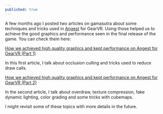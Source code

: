 ```yaml
---
published: true
---
```

A few months ago I posted two articles on gamasutra about some techniques and tricks used in [Angest](https://www.oculus.com/experiences/gear-vr/1199148026798440/) for GearVR. Using those helped us to achieve the good graphics and performance seen in the final release of the game. You can check them here:
  
  
  
[How we achieved high quality graphics and kept performance on Angest for GearVR (Part 1)](https://www.gamasutra.com/blogs/TeofiloDutra/20171024/308146/How_we_achieved_high_quality_graphics_and_kept_performance_on_Angest_for_GearVR_Part_1.php)

In this first article, I talk about occlusion culling and tricks used to reduce draw calls.
  
  
[How we achieved high quality graphics and kept performance on Angest for GearVR (Part 2)](https://www.gamasutra.com/blogs/TeofiloDutra/20171106/309023/How_we_achieved_high_quality_graphics_and_kept_performance_on_Angest_for_GearVR_Part_2.php)

In the second article, I talk about overdraw, texture compression, fake dynamic lighting, color grading and some tricks with cubemaps.
  
  
I might revisit some of these topics with more details in the future.
